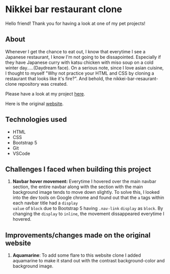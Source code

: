 # Nikkei bar restaurant clone
Hello friend! Thank you for having a look at one of my pet projects!

## About
Whenever I get the chance to eat out, I know that everytime I see a Japanese restaurant, I know I'm not going to be dissapointed. Especially if they have Japanese curry with katsu chicken with miso soup on a cold winter day.....(Daydream face). On a serious note, since I love asian cuisine, I thought to myself "Why not practice your HTML and CSS by cloning a restaurant that looks like it's fire?". And behold, the nikkei-bar-resaurant-clone repository was created. 

Please have a look at my project <a href="">here</a>.

Here is the original <a href="https://nikkeibar.com.au/">website</a>.

## Technologies used 
+ HTML
+ CSS
+ Bootstrap 5
+ Git
+ VSCode

## Challenges I faced when building this project
1. <b>Navbar hover movement:</b> Everytime I hovered over the main navbar section, the entire navbar along with the section with the main background image tends to move down slightly. To solve this, I looked into the dev tools on Google chrome and found out that the <code>a</code> tags within each navbar title had a <code>display value</code> of <code>block</code> due to Bootstrap 5 having <code>.nav-link</code> <code>display</code> as <code>block</code>. By changing the <code>display</code> to <code>inline</code>, the movement dissappeared everytime I hovered. 

## Improvements/changes made on the original website
1. <b>Aquamarine</b>: To add some flare to this website clone I added aquamarine to make it stand out with the contrast background-color and background image.